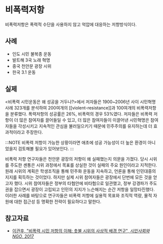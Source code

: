 # 비폭력저항

비폭력저항은 폭력적 수단을 사용하지 않고 억압에 대응하는 저항방식이다.

## 사례

- 인도 시민 불복종 운동
- 발트해 3국 노래 혁명
- 중국 천안문 광장 시위
- 한국 3.1 운동

## 실제

<비폭력 시민운동은 왜 성공을 거두나?>에서 저자들은 1900~2006년 사이 시민혁명 사례 323개를 분석하여 200여개의 [[violent-resistance]]과 100여개의 비폭력저항을 분류했다. 폭력저항의 성공률은 26%, 비폭력의 경우 53%였다. 저자들은 비폭력 저항이 더 많은 참여자를 끌어들일 수 있고, 더 많은 참여자들이 이끌어낸 시민혁명은 참여자들을 각성시키고 지속적인 관심을 불러일으키기 때문에 민주주의를 유지하는데 더 효과적이라고 주장한다.

:::NOTE
비폭력 저항이 가능한 상황이라면 애초에 성공 가능성이 더 높은 환경이 아니었을지 검토해볼 필요가 있어보인다.
:::

비폭력 저항 연구자들은 천안문 광장의 저항이 왜 실패했는지 의문을 가졌다. 당시 시위를 주도한 셴통은 시위 과정에서 목표를 상실한 것이 실패의 주요 원인이라고 지적한다. 원래 시위의 계획은 학생조직을 통해 민주화 운동을 지속하고, 언론을 통해 인민대중의 지지를 획득하는 것이었다. 하지만 실제 시위 참여자들은 광장에서 단번에 모든 것을 얻고자 했다. 시위 참여자들은 정부의 타협안에 비타협으로 일관했고, 정부 강경파가 주도권을 잡으면서 광장이 고립되고 인민의 지지가 느슨해지는 순간 저항을 일망타진했다. 이러한 사례를 바탕으로 연구자들은 비폭력 저항에 실용적 목표와 조직적 역량, 물적 자원에 대한 접근성 등 명확한 전략이 필요하다고 말한다.

## 참고자료

- [이관후, "비폭력 시민 저항의 이해: 촛불 시위의 사상적 배경 연구", _시민사회와 NGO_, 2017](https://www.kci.go.kr/kciportal/ci/sereArticleSearch/ciSereArtiView.kci?sereArticleSearchBean.artiId=ART002228079)
